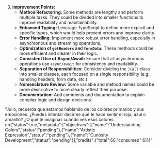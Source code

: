 3. **Improvement Points:**
    - **Method Refactoring:** Some methods are lengthy and perform multiple tasks. They could be divided into smaller
      functions to improve readability and maintainability.
    - **Enhanced Typing:** Leverage TypeScript to define more explicit and specific types, which would help prevent
      errors and improve clarity.
    - **Error Handling:** Implement more robust error handling, especially in asynchronous and streaming operations.
    - **Optimization of `getHeaders` and `formData`:** These methods could be more efficient and clearer in their logic.
    - **Consistent Use of Async/Await:** Ensure that all asynchronous operations use `async/await` for consistency and
      readability.
    - **Separation of Responsibilities:** Consider dividing the `JCall` class into smaller classes, each focused on a
      single responsibility (e.g., handling headers, form data, etc.).
    - **Nomenclature Review:** Some variable and method names could be more descriptive to more clearly reflect their
      purpose.
    - **Documentation:** Add comments and documentation to explain complex logic and design decisions.



"Julio, recuerda que estamos hablando de los colores primarios y sus emociones. ¿Puedes intentar decirme qué te hace sentir el rojo, azul o amarillo? ¿O qué te imaginas cuando ves esos colores en{"status":true,"metadata":{"objectives":[{"name":"Understanding Colors","status":"pending"},{"name":"Artistic Expression","status":"pending"},{"name":"Curiosity Development","status":"pending"}],"credits":{"total":60,"consumed":6}}}"